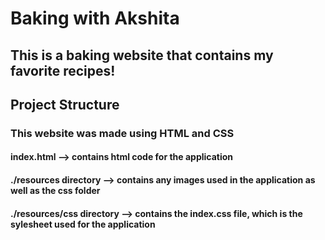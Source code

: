 # Baking with Akshita
 
## This is a baking website that contains my favorite recipes!

## Project Structure
### This website was made using HTML and CSS
#### index.html --> contains html code for the application
#### ./resources directory --> contains any images used in the application as well as the css folder
 #### ./resources/css directory --> contains the index.css file, which is the sylesheet used for the application 

